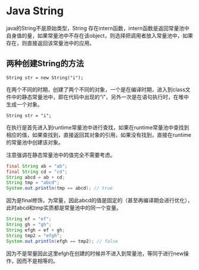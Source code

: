 # Java String

java的String不是原始类型，String 存在intern函数，intern函数是返回常量池中自身值的量，如果常量池中不存在该object，则选择把调用者放入常量池中，如果存在，则直接返回该常量池中的应用。

## 两种创建String的方法

`String str = new String("i");`

在两个不同的时期，创建了两个不同的对象，一个是在编译时期，进入到class文件中的静态常量池中，即在代码中出现的“i”，另外一次是在语句执行时，在堆中生成一个对象。

`String str = "i";`

在执行是首先进入到runtime常量池中进行查找，如果在runtime常量池中查找到相应的值，如果查找到，直接返回其对象的引用，如果没有找到，直接在runtime的常量池中创建该对象。

注意强调在静态常量池中的值完全不需要考虑。

```java
final String ab = "ab";
final String cd = "cd";
String abcd = ab + cd;
String tmp = "abcd";
System.out.println(tmp == abcd); // true
```

因为是final修饰，为常量，因此abcd的值是固定的（甚至再编译期会进行优化），此时abcd和tmp实质都是常量池中的同一个变量。

```java
String ef = "ef";
String gh = "gh";
String efgh = ef + gh;
String tmp2 = "efgh";
System.out.println(efgh == tmp2); // false
```

因为不是常量因此这里efgh在创建的时候并不进入到常量池，等同于进行new操作，因而不是相等的。